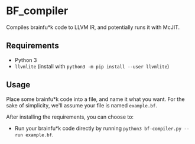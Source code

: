 # BF_compiler

Compiles brainfu*k code to LLVM IR, and potentially runs it with McJIT.

## Requirements

- Python 3
- `llvmlite` (install with `python3 -m pip install --user llvmlite`)

## Usage

Place some brainfu*k code into a file, and name it what you want. For the sake
of simplicity, we'll assume your file is named `example.bf`.

After installing the requirements, you can choose to:

- Run your brainfu*k code directly by running `python3 bf-compiler.py --run
  example.bf`.
